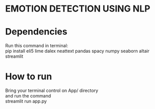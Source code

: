# EMOTION DETECTION USING NLP <br>
# Dependencies <br>
Run this command in terminal: <br>
pip install eli5 lime dalex neattext pandas spacy numpy seaborn altair streamlit <br>
# How to run <br>
Bring your terminal control on App/ directory <br>
and run the command <br>
streamlit run app.py <br>
